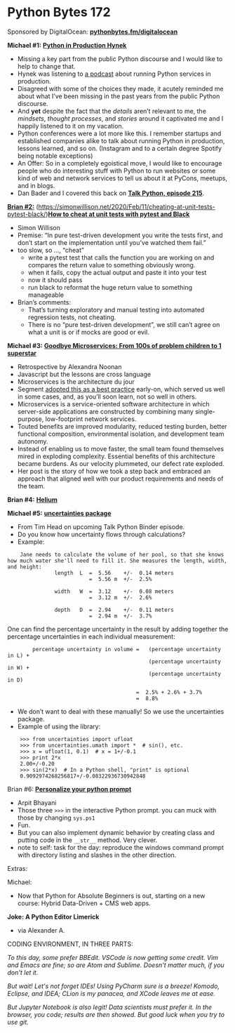 # Python Bytes 172
Sponsored by DigitalOcean: [**pythonbytes.fm/digitalocean**](http://pythonbytes.fm/digitalocean)

**Michael #1:** [**Python in Production Hynek**](https://hynek.me/articles/python-in-production/)

- Missing a key part from the public Python discourse and I would like to help to change that.
-  Hynek was listening to [a podcast](https://runninginproduction.com/podcast/10-scholarpack-runs-10-percent-of-the-uks-primary-schools-and-gets-huge-traffic) about running Python services in production. 
- Disagreed with some of the choices they made, it acutely reminded me about what I’ve been missing in the past years from the public Python discourse.
- And **yet** despite the fact that the *details* aren’t relevant to me, the *mindsets*, *thought processes*, and *stories* around it captivated me and I happily listened to it on my vacation.
- Python conferences were a lot more like this. I remember startups and established companies alike to talk about running Python in production, lessons learned, and so on. (Instagram and to a certain degree Spotify being notable exceptions)
- An Offer: So in a completely egoistical move, I would like to encourage people who do interesting stuff with Python to run websites or some kind of web and network services to tell us about it at PyCons, meetups, and in blogs.
- Dan Bader and I covered this back on [**Talk Python, episode 215**](https://talkpython.fm/episodes/show/215/the-software-powering-talk-python-courses-and-podcast).

[**Brian #2:**](https://simonwillison.net/2020/Feb/11/cheating-at-unit-tests-pytest-black/) (https://simonwillison.net/2020/Feb/11/cheating-at-unit-tests-pytest-black/)[**How to cheat at unit tests with pytest and Black**](https://simonwillison.net/2020/Feb/11/cheating-at-unit-tests-pytest-black/)

- Simon Willison
- Premise: “In pure test-driven development you write the tests first, and don’t start on the implementation until you’ve watched them fail.”
- too slow, so …, “cheat”
	- write a pytest test that calls the function you are working on and compares the return value to something obviously wrong.
	- when it fails, copy the actual output and paste it into your test
	- now it should pass
	- run black to reformat the huge return value to something manageable
- Brian’s comments:
	- That’s turning exploratory and manual testing into automated regression tests, not cheating.
	- There is no “pure test-driven development”, we still can’t agree on what a unit is or if mocks are good or evil.

**Michael #3:** [**Goodbye Microservices: From 100s of problem children to 1 superstar**](https://segment.com/blog/goodbye-microservices/)

- Retrospective by Alexandra Noonan
- Javascript but the lessons are cross language
-  Microservices is the architecture du jour
- Segment [adopted this as a best practice](https://segment.com/blog/why-microservices/) early-on, which served us well in some cases, and, as you’ll soon learn, not so well in others.
- Microservices is a service-oriented software architecture in which server-side applications are constructed by combining many single-purpose, low-footprint network services.
- Touted benefits are improved modularity, reduced testing burden, better functional composition, environmental isolation, and development team autonomy.
- Instead of enabling us to move faster, the small team found themselves mired in exploding complexity. Essential benefits of this architecture became burdens. As our velocity plummeted, our defect rate exploded.
- Her post is the story of how we took a step back and embraced an approach that aligned well with our product requirements and needs of the team.

**Brian #4:** [**Helium**](https://github.com/mherrmann/helium)

**Michael #5:** [**uncertainties package**](https://pythonhosted.org/uncertainties/)

- From Tim Head on upcoming Talk Python Binder episode.
- Do you know how uncertainty flows through calculations?
- Example:

```
    Jane needs to calculate the volume of her pool, so that she knows how much water she'll need to fill it. She measures the length, width, and height:
               length  L  =  5.56    +/-  0.14 meters
                          =  5.56 m  +/-  2.5%
    
               width   W  =  3.12    +/-  0.08 meters
                          =  3.12 m  +/-  2.6%
    
               depth   D  =  2.94    +/-  0.11 meters
                          =  2.94 m  +/-  3.7%
```

One can find the percentage uncertainty in the result by adding together the percentage uncertainties in each individual measurement:

```
        percentage uncertainty in volume =   (percentage uncertainty in L) +
                                             (percentage uncertainty in W) +
                                             (percentage uncertainty in D) 
    
                                         =  2.5% + 2.6% + 3.7% 
                                         =  8.8%
```

- We don’t want to deal with these manually! So we use the uncertainties package.
- Example of using the library:

```
    >>> from uncertainties import ufloat
    >>> from uncertainties.umath import *  # sin(), etc.
    >>> x = ufloat(1, 0.1)  # x = 1+/-0.1
    >>> print 2*x
    2.00+/-0.20
    >>> sin(2*x)  # In a Python shell, "print" is optional
    0.9092974268256817+/-0.08322936730942848
```

Brian #6: [**Personalize your python prompt**](https://arpitbhayani.me/blogs/python-prompts)

- Arpit Bhayani
- Those three `>>>` in the interactive Python prompt. you can muck with those by changing `sys.ps1`
- Fun.
- But you can also implement dynamic behavior by creating class and putting code in the `__str__` method. Very clever.
- note to self: task for the day: reproduce the windows command prompt with directory listing and slashes in the other direction.

Extras:

Michael:

- Now that Python for Absolute Beginners is out, starting on a new course: Hybrid Data-Driven + CMS web apps.

**Joke: A Python Editor Limerick** 

- via Alexander A.

CODING ENVIRONMENT, IN THREE PARTS:

*To this day, some prefer BBEdit.*
*VSCode is now getting some credit.*
*Vim and Emacs are fine;*
*so are Atom and Sublime.*
*Doesn't matter much, if you don't let it.*

*But wait! Let's not forget IDEs!*
*Using PyCharm sure is a breeze!*
*Komodo, Eclipse, and IDEA;*
*CLion is my panacea,*
*and XCode leaves me at ease.*

*But Jupyter Notebook is also legit!*
*Data scientists must prefer it.*
*In the browser, you code;*
*results are then showed.*
*But good luck when you try to use git.*




